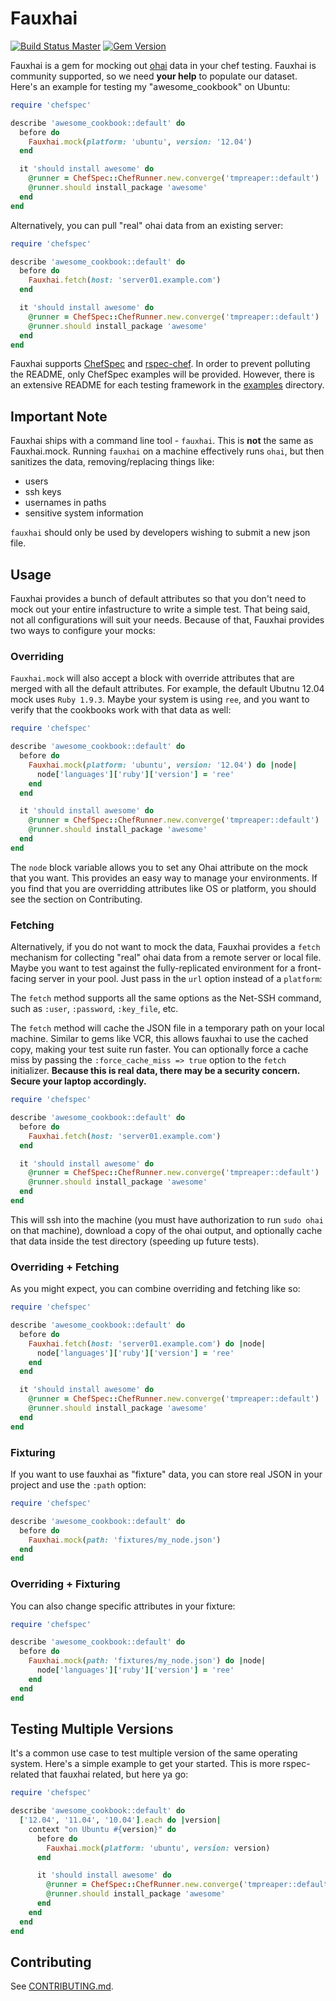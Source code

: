 # Fauxhai
[![Build Status Master](https://travis-ci.org/customink/fauxhai.svg?branch=master)](https://travis-ci.org/customink/fauxhai)
[![Gem Version](https://badge.fury.io/rb/fauxhai.svg)](https://badge.fury.io/rb/fauxhai)

Fauxhai is a gem for mocking out [ohai](https://github.com/chef/ohai) data in your chef testing. Fauxhai is community supported, so we need **your help** to populate our dataset. Here's an example for testing my "awesome_cookbook" on Ubuntu:

```ruby
require 'chefspec'

describe 'awesome_cookbook::default' do
  before do
    Fauxhai.mock(platform: 'ubuntu', version: '12.04')
  end

  it 'should install awesome' do
    @runner = ChefSpec::ChefRunner.new.converge('tmpreaper::default')
    @runner.should install_package 'awesome'
  end
end
```

Alternatively, you can pull "real" ohai data from an existing server:

```ruby
require 'chefspec'

describe 'awesome_cookbook::default' do
  before do
    Fauxhai.fetch(host: 'server01.example.com')
  end

  it 'should install awesome' do
    @runner = ChefSpec::ChefRunner.new.converge('tmpreaper::default')
    @runner.should install_package 'awesome'
  end
end
```

Fauxhai supports [ChefSpec](https://github.com/sethvargo/chefspec) and [rspec-chef](https://github.com/calavera/rspec-chef). In order to prevent polluting the README, only ChefSpec examples will be provided. However, there is an extensive README for each testing framework in the [examples](https://github.com/customink/fauxhai/tree/master/examples) directory.

## Important Note
Fauxhai ships with a command line tool - `fauxhai`. This is **not** the same as Fauxhai.mock. Running `fauxhai` on a machine effectively runs `ohai`, but then sanitizes the data, removing/replacing things like:
- users
- ssh keys
- usernames in paths
- sensitive system information

`fauxhai` should only be used by developers wishing to submit a new json file.

## Usage
Fauxhai provides a bunch of default attributes so that you don't need to mock out your entire infastructure to write a simple test. That being said, not all configurations will suit your needs. Because of that, Fauxhai provides two ways to configure your mocks:

### Overriding
`Fauxhai.mock` will also accept a block with override attributes that are merged with all the default attributes. For example, the default Ubutnu 12.04 mock uses `Ruby 1.9.3`. Maybe your system is using `ree`, and you want to verify that the cookbooks work with that data as well:

```ruby
require 'chefspec'

describe 'awesome_cookbook::default' do
  before do
    Fauxhai.mock(platform: 'ubuntu', version: '12.04') do |node|
      node['languages']['ruby']['version'] = 'ree'
    end
  end

  it 'should install awesome' do
    @runner = ChefSpec::ChefRunner.new.converge('tmpreaper::default')
    @runner.should install_package 'awesome'
  end
end
```

The `node` block variable allows you to set any Ohai attribute on the mock that you want. This provides an easy way to manage your environments. If you find that you are overridding attributes like OS or platform, you should see the section on Contributing.

### Fetching
Alternatively, if you do not want to mock the data, Fauxhai provides a `fetch` mechanism for collecting "real" ohai data from a remote server or local file. Maybe you want to test against the fully-replicated environment for a front-facing server in your pool. Just pass in the `url` option instead of a `platform`:

The `fetch` method supports all the same options as the Net-SSH command, such as `:user`, `:password`, `:key_file`, etc.

The `fetch` method will cache the JSON file in a temporary path on your local machine. Similar to gems like VCR, this allows fauxhai to use the cached copy, making your test suite run faster. You can optionally force a cache miss by passing the `:force_cache_miss => true` option to the `fetch` initializer. **Because this is real data, there may be a security concern. Secure your laptop accordingly.**

```ruby
require 'chefspec'

describe 'awesome_cookbook::default' do
  before do
    Fauxhai.fetch(host: 'server01.example.com')
  end

  it 'should install awesome' do
    @runner = ChefSpec::ChefRunner.new.converge('tmpreaper::default')
    @runner.should install_package 'awesome'
  end
end
```

This will ssh into the machine (you must have authorization to run `sudo ohai` on that machine), download a copy of the ohai output, and optionally cache that data inside the test directory (speeding up future tests).

### Overriding + Fetching
As you might expect, you can combine overriding and fetching like so:

```ruby
require 'chefspec'

describe 'awesome_cookbook::default' do
  before do
    Fauxhai.fetch(host: 'server01.example.com') do |node|
      node['languages']['ruby']['version'] = 'ree'
    end
  end

  it 'should install awesome' do
    @runner = ChefSpec::ChefRunner.new.converge('tmpreaper::default')
    @runner.should install_package 'awesome'
  end
end
```

### Fixturing
If you want to use fauxhai as "fixture" data, you can store real JSON in your project and use the `:path` option:

```ruby
require 'chefspec'

describe 'awesome_cookbook::default' do
  before do
    Fauxhai.mock(path: 'fixtures/my_node.json')
  end
end
```

### Overriding + Fixturing
You can also change specific attributes in your fixture:

```ruby
require 'chefspec'

describe 'awesome_cookbook::default' do
  before do
    Fauxhai.mock(path: 'fixtures/my_node.json') do |node|
      node['languages']['ruby']['version'] = 'ree'
    end
  end
end
```

## Testing Multiple Versions
It's a common use case to test multiple version of the same operating system. Here's a simple example to get your started. This is more rspec-related that fauxhai related, but here ya go:

```ruby
require 'chefspec'

describe 'awesome_cookbook::default' do
  ['12.04', '11.04', '10.04'].each do |version|
    context "on Ubuntu #{version}" do
      before do
        Fauxhai.mock(platform: 'ubuntu', version: version)
      end

      it 'should install awesome' do
        @runner = ChefSpec::ChefRunner.new.converge('tmpreaper::default')
        @runner.should install_package 'awesome'
      end
    end
  end
end
```

## Contributing
See [CONTRIBUTING.md](https://github.com/customink/fauxhai/blob/master/CONTRIBUTING.md).
